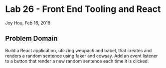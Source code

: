 # Lab 26 - Front End Tooling and React
Joy Hou, Feb 16, 2018

## Problem Domain
Build a React application, utilizing webpack and babel, that creates and renders a random sentence using faker and cowsay. Add an event listener to a button that render a new random sentence each time it is clicked.
